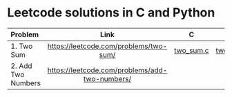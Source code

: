 # Leetcode solutions in C and Python

| Problem | Link | C | Python |
| :---------- | :-----------: | :--------: | ----: |
| 1. Two Sum | https://leetcode.com/problems/two-sum/ | [two_sum.c](https://github.com/Motari-Brian/Leetcode/blob/code/two_sum.c) | [two_sum.py](https://github.com/Motari-Brian/Leetcode/blob/code/two_sum.py) |
| 2. Add Two Numbers | https://leetcode.com/problems/add-two-numbers/ |
